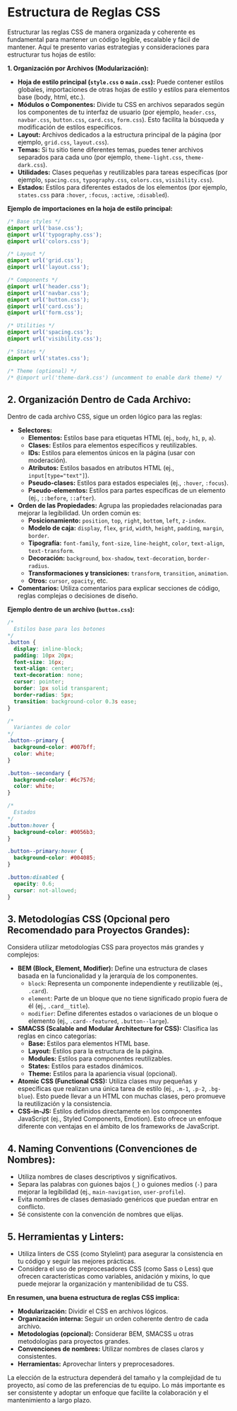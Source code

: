 # Estructura de Reglas CSS

Estructurar las reglas CSS de manera organizada y coherente es fundamental para mantener un código legible, escalable y fácil de mantener. Aquí te presento varias estrategias y consideraciones para estructurar tus hojas de estilo:

**1. Organización por Archivos (Modularización):**

* **Hoja de estilo principal (`style.css` o `main.css`):** Puede contener estilos globales, importaciones de otras hojas de estilo y estilos para elementos base (body, html, etc.).
* **Módulos o Componentes:** Divide tu CSS en archivos separados según los componentes de tu interfaz de usuario (por ejemplo, `header.css`, `navbar.css`, `button.css`, `card.css`, `form.css`). Esto facilita la búsqueda y modificación de estilos específicos.
* **Layout:** Archivos dedicados a la estructura principal de la página (por ejemplo, `grid.css`, `layout.css`).
* **Temas:** Si tu sitio tiene diferentes temas, puedes tener archivos separados para cada uno (por ejemplo, `theme-light.css`, `theme-dark.css`).
* **Utilidades:** Clases pequeñas y reutilizables para tareas específicas (por ejemplo, `spacing.css`, `typography.css`, `colors.css`, `visibility.css`).
* **Estados:** Estilos para diferentes estados de los elementos (por ejemplo, `states.css` para `:hover`, `:focus`, `:active`, `:disabled`).

**Ejemplo de importaciones en la hoja de estilo principal:**

```css
/* Base styles */
@import url('base.css');
@import url('typography.css');
@import url('colors.css');

/* Layout */
@import url('grid.css');
@import url('layout.css');

/* Components */
@import url('header.css');
@import url('navbar.css');
@import url('button.css');
@import url('card.css');
@import url('form.css');

/* Utilities */
@import url('spacing.css');
@import url('visibility.css');

/* States */
@import url('states.css');

/* Theme (optional) */
/* @import url('theme-dark.css') (uncomment to enable dark theme) */
```

## 2. Organización Dentro de Cada Archivo:

Dentro de cada archivo CSS, sigue un orden lógico para las reglas:

* **Selectores:**
    * **Elementos:** Estilos base para etiquetas HTML (ej., `body`, `h1`, `p`, `a`).
    * **Clases:** Estilos para elementos específicos y reutilizables.
    * **IDs:** Estilos para elementos únicos en la página (usar con moderación).
    * **Atributos:** Estilos basados en atributos HTML (ej., `input[type="text"]`).
    * **Pseudo-clases:** Estilos para estados especiales (ej., `:hover`, `:focus`).
    * **Pseudo-elementos:** Estilos para partes específicas de un elemento (ej., `::before`, `::after`).
* **Orden de las Propiedades:** Agrupa las propiedades relacionadas para mejorar la legibilidad. Un orden común es:
    * **Posicionamiento:** `position`, `top`, `right`, `bottom`, `left`, `z-index`.
    * **Modelo de caja:** `display`, `flex`, `grid`, `width`, `height`, `padding`, `margin`, `border`.
    * **Tipografía:** `font-family`, `font-size`, `line-height`, `color`, `text-align`, `text-transform`.
    * **Decoración:** `background`, `box-shadow`, `text-decoration`, `border-radius`.
    * **Transformaciones y transiciones:** `transform`, `transition`, `animation`.
    * **Otros:** `cursor`, `opacity`, etc.
* **Comentarios:** Utiliza comentarios para explicar secciones de código, reglas complejas o decisiones de diseño.

**Ejemplo dentro de un archivo (`button.css`):**

```css
/*
  Estilos base para los botones
*/
.button {
  display: inline-block;
  padding: 10px 20px;
  font-size: 16px;
  text-align: center;
  text-decoration: none;
  cursor: pointer;
  border: 1px solid transparent;
  border-radius: 5px;
  transition: background-color 0.3s ease;
}

/*
  Variantes de color
*/
.button--primary {
  background-color: #007bff;
  color: white;
}

.button--secondary {
  background-color: #6c757d;
  color: white;
}

/*
  Estados
*/
.button:hover {
  background-color: #0056b3;
}

.button--primary:hover {
  background-color: #004085;
}

.button:disabled {
  opacity: 0.6;
  cursor: not-allowed;
}
```

## 3. Metodologías CSS (Opcional pero Recomendado para Proyectos Grandes):

Considera utilizar metodologías CSS para proyectos más grandes y complejos:

* **BEM (Block, Element, Modifier):** Define una estructura de clases basada en la funcionalidad y la jerarquía de los componentes.
    * `block`: Representa un componente independiente y reutilizable (ej., `.card`).
    * `element`: Parte de un bloque que no tiene significado propio fuera de él (ej., `.card__title`).
    * `modifier`: Define diferentes estados o variaciones de un bloque o elemento (ej., `.card--featured`, `.button--large`).
* **SMACSS (Scalable and Modular Architecture for CSS):** Clasifica las reglas en cinco categorías:
    * **Base:** Estilos para elementos HTML base.
    * **Layout:** Estilos para la estructura de la página.
    * **Modules:** Estilos para componentes reutilizables.
    * **States:** Estilos para estados dinámicos.
    * **Theme:** Estilos para la apariencia visual (opcional).
* **Atomic CSS (Functional CSS):** Utiliza clases muy pequeñas y específicas que realizan una única tarea de estilo (ej., `.m-1`, `.p-2`, `.bg-blue`). Esto puede llevar a un HTML con muchas clases, pero promueve la reutilización y la consistencia.
* **CSS-in-JS:** Estilos definidos directamente en los componentes JavaScript (ej., Styled Components, Emotion). Esto ofrece un enfoque diferente con ventajas en el ámbito de los frameworks de JavaScript.

## 4. Naming Conventions (Convenciones de Nombres):

* Utiliza nombres de clases descriptivos y significativos.
* Separa las palabras con guiones bajos (`_`) o guiones medios (`-`) para mejorar la legibilidad (ej., `main-navigation`, `user-profile`).
* Evita nombres de clases demasiado genéricos que puedan entrar en conflicto.
* Sé consistente con la convención de nombres que elijas.

## 5. Herramientas y Linters:

* Utiliza linters de CSS (como Stylelint) para asegurar la consistencia en tu código y seguir las mejores prácticas.
* Considera el uso de preprocesadores CSS (como Sass o Less) que ofrecen características como variables, anidación y mixins, lo que puede mejorar la organización y mantenibilidad de tu CSS.

**En resumen, una buena estructura de reglas CSS implica:**

* **Modularización:** Dividir el CSS en archivos lógicos.
* **Organización interna:** Seguir un orden coherente dentro de cada archivo.
* **Metodologías (opcional):** Considerar BEM, SMACSS u otras metodologías para proyectos grandes.
* **Convenciones de nombres:** Utilizar nombres de clases claros y consistentes.
* **Herramientas:** Aprovechar linters y preprocesadores.

La elección de la estructura dependerá del tamaño y la complejidad de tu proyecto, así como de las preferencias de tu equipo. Lo más importante es ser consistente y adoptar un enfoque que facilite la colaboración y el mantenimiento a largo plazo.